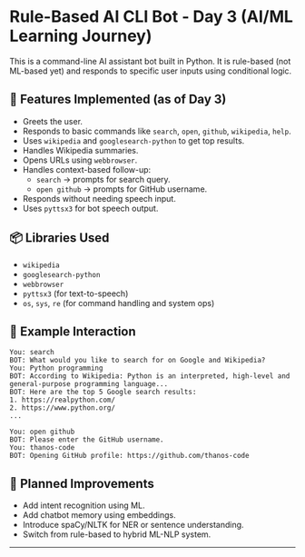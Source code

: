 
# Rule-Based AI CLI Bot - Day 3 (AI/ML Learning Journey)

This is a command-line AI assistant bot built in Python. It is rule-based (not ML-based yet) and responds to specific user inputs using conditional logic.

## 🔧 Features Implemented (as of Day 3)

- Greets the user.
- Responds to basic commands like `search`, `open`, `github`, `wikipedia`, `help`.
- Uses `wikipedia` and `googlesearch-python` to get top results.
- Handles Wikipedia summaries.
- Opens URLs using `webbrowser`.
- Handles context-based follow-up:
  - `search` → prompts for search query.
  - `open github` → prompts for GitHub username.
- Responds without needing speech input.
- Uses `pyttsx3` for bot speech output.

## 📦 Libraries Used

- `wikipedia`
- `googlesearch-python`
- `webbrowser`
- `pyttsx3` (for text-to-speech)
- `os`, `sys`, `re` (for command handling and system ops)

## 🚀 Example Interaction

```
You: search
BOT: What would you like to search for on Google and Wikipedia?
You: Python programming
BOT: According to Wikipedia: Python is an interpreted, high-level and general-purpose programming language...
BOT: Here are the top 5 Google search results:
1. https://realpython.com/
2. https://www.python.org/
...
```

```
You: open github
BOT: Please enter the GitHub username.
You: thanos-code
BOT: Opening GitHub profile: https://github.com/thanos-code
```

## 🧠 Planned Improvements

- Add intent recognition using ML.
- Add chatbot memory using embeddings.
- Introduce spaCy/NLTK for NER or sentence understanding.
- Switch from rule-based to hybrid ML-NLP system.

---

